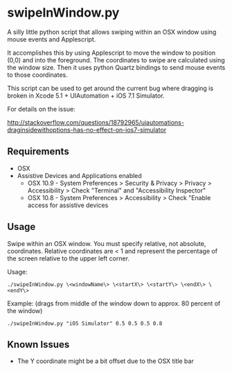 swipeInWindow.py
================

A silly little python script that allows swiping within an OSX window using mouse events and Applescript.

It accomplishes this by using Applescript to move the window to position (0,0) and into the foreground. The coordinates to swipe are calculated using the window size. Then it uses python Quartz bindings to send mouse events to those coordinates.

This script can be used to get around the current bug where dragging is broken in Xcode 5.1 + UIAutomation + iOS 7.1 Simulator.

For details on the issue: 

http://stackoverflow.com/questions/18792965/uiautomations-draginsidewithoptions-has-no-effect-on-ios7-simulator

## Requirements

* OSX
* Assistive Devices and Applications enabled
   * OSX 10.9 - System Preferences > Security & Privacy > Privacy > Accessibility > Check "Terminal" and "Accessibility Inspector"
   * OSX 10.8 - System Preferences > Accessibility > Check "Enable access for assistive devices

## Usage

Swipe within an OSX window. You must specify relative, not absolute, coordinates. Relative coordinates are < 1 and represent
the percentage of the screen relative to the upper left corner.

Usage:

    ./swipeInWindow.py \<windowName\> \<startX\> \<startY\> \<endX\> \<endY\>

Example:
(drags from middle of the window down to approx. 80 percent of the window)

    ./swipeInWindow.py "iOS Simulator" 0.5 0.5 0.5 0.8

## Known Issues

* The Y coordinate might be a bit offset due to the OSX title bar
